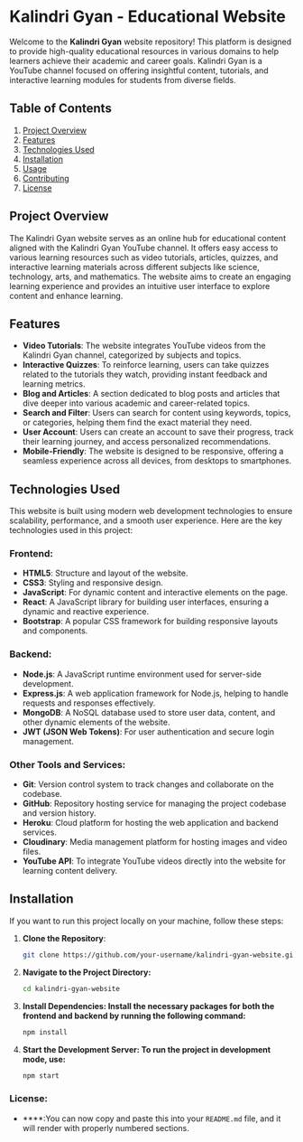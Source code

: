 # Kalindri Gyan - Educational Website

Welcome to the **Kalindri Gyan** website repository! This platform is designed to provide high-quality educational resources in various domains to help learners achieve their academic and career goals. Kalindri Gyan is a YouTube channel focused on offering insightful content, tutorials, and interactive learning modules for students from diverse fields.

## Table of Contents
1. [Project Overview](#project-overview)
2. [Features](#features)
3. [Technologies Used](#technologies-used)
4. [Installation](#installation)
5. [Usage](#usage)
6. [Contributing](#contributing)
7. [License](#license)

## Project Overview

The Kalindri Gyan website serves as an online hub for educational content aligned with the Kalindri Gyan YouTube channel. It offers easy access to various learning resources such as video tutorials, articles, quizzes, and interactive learning materials across different subjects like science, technology, arts, and mathematics. The website aims to create an engaging learning experience and provides an intuitive user interface to explore content and enhance learning.

## Features

- **Video Tutorials**: The website integrates YouTube videos from the Kalindri Gyan channel, categorized by subjects and topics.
- **Interactive Quizzes**: To reinforce learning, users can take quizzes related to the tutorials they watch, providing instant feedback and learning metrics.
- **Blog and Articles**: A section dedicated to blog posts and articles that dive deeper into various academic and career-related topics.
- **Search and Filter**: Users can search for content using keywords, topics, or categories, helping them find the exact material they need.
- **User Account**: Users can create an account to save their progress, track their learning journey, and access personalized recommendations.
- **Mobile-Friendly**: The website is designed to be responsive, offering a seamless experience across all devices, from desktops to smartphones.

## Technologies Used

This website is built using modern web development technologies to ensure scalability, performance, and a smooth user experience. Here are the key technologies used in this project:

### Frontend:
- **HTML5**: Structure and layout of the website.
- **CSS3**: Styling and responsive design.
- **JavaScript**: For dynamic content and interactive elements on the page.
- **React**: A JavaScript library for building user interfaces, ensuring a dynamic and reactive experience.
- **Bootstrap**: A popular CSS framework for building responsive layouts and components.

### Backend:
- **Node.js**: A JavaScript runtime environment used for server-side development.
- **Express.js**: A web application framework for Node.js, helping to handle requests and responses effectively.
- **MongoDB**: A NoSQL database used to store user data, content, and other dynamic elements of the website.
- **JWT (JSON Web Tokens)**: For user authentication and secure login management.

### Other Tools and Services:
- **Git**: Version control system to track changes and collaborate on the codebase.
- **GitHub**: Repository hosting service for managing the project codebase and version history.
- **Heroku**: Cloud platform for hosting the web application and backend services.
- **Cloudinary**: Media management platform for hosting images and video files.
- **YouTube API**: To integrate YouTube videos directly into the website for learning content delivery.

## Installation

If you want to run this project locally on your machine, follow these steps:

1. **Clone the Repository**:
   ```bash
   git clone https://github.com/your-username/kalindri-gyan-website.git
2. **Navigate to the Project Directory:**
   ```bash
   cd kalindri-gyan-website
3. **Install Dependencies: Install the necessary packages for both the frontend and backend by running the following command:**
   ```bash
   npm install
4. **Start the Development Server: To run the project in development mode, use:**
   ```bash
   npm start

### License:
- ****:You can now copy and paste this into your `README.md` file, and it will render with properly numbered sections.
